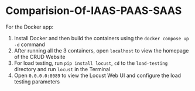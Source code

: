 # Comparision-Of-IAAS-PAAS-SAAS
For the Docker app:

1. Install Docker and then build the containers using the `docker compose up -d` command
2. After running all the 3 containers, open `localhost` to view the homepage of the CRUD Website
3. For load testing, run `pip install locust`, `cd` to the `load-testing` directory and run `locust` in the Terminal
4. Open `0.0.0.0:8089` to view the Locust Web UI and configure the load testing parameters
